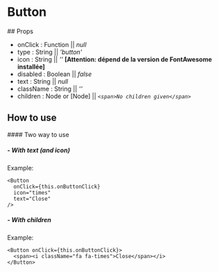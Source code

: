 # Button

## Props

- onClick : Function || <i>null</i>
- type : String || <i>'button'</i>
- icon : String || <i>''</i> <strong>[Attention: dépend de la version de FontAwesome installée]</strong>
- disabled : Boolean || <i>false</i>
- text : String || <i>null</i>
- className : String || <i>''</i>
- children : Node or [Node] || <i>```<span>No children given</span>```</i>

## How to use
#### Two way to use
##### - With text (and icon)
Example:
```JSX
<Button
  onClick={this.onButtonClick}
  icon="times"
  text="Close"
/>
```

##### - With children
Example:
```JSX
<Button onClick={this.onButtonClick}>
  <span><i className="fa fa-times">Close</span></i>
</Button>
```
